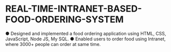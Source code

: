 # REAL-TIME-INTRANET-BASED-FOOD-ORDERING-SYSTEM
● Designed and implemented a food ordering application using HTML, CSS, JavaScript, Node JS, My SQL.  ● Enabled users to order food using Intranet, where 3000+ people can order at same time. 
